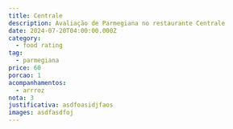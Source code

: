 ```yaml
---
title: Centrale
description: Avaliação de Parmegiana no restaurante Centrale
date: 2024-07-20T04:00:00.000Z
category:
  - food rating
tag:
  - parmegiana
price: 60
porcao: 1
acompanhamentos:
  - arrroz
nota: 3
justificativa: asdfoasidjfaos
images: asdfasdfoj
---
```

